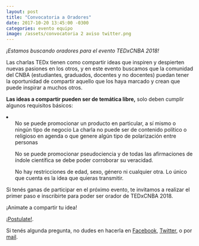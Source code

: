 ```yaml
---
layout: post
title: "Convocatoria a Oradores"
date: 2017-10-20 13:45:00 -0300
categories: evento equipo
image: /assets/convocatoria 2 aviso twitter.png
---
```


<i>¡Estamos buscando oradores para el evento TEDxCNBA 2018!</i>

Las charlas TEDx tienen como compartir ideas que inspiren y despierten nuevas pasiones en los otros, y en este evento buscamos que la comunidad del CNBA (estudiantes, graduados, docentes y no docentes) puedan tener la oportunidad de compartir aquello que los haya marcado y crean que puede inspirar a muchos otros.

<b>Las ideas a compartir pueden ser de temática libre,</b>
solo deben cumplir algunos requisitos básicos:

<li>
<ul> No se puede promocionar un producto en particular, a sí mismo o ningún tipo de negocio
La charla no puede ser de contenido político o religioso en agenda o que genere algún tipo de polarización entre personas</ul>
<ul> No se puede promocionar pseudociencia y de todas las afirmaciones de índole científica se debe poder corroborar su veracidad. </ul>
<ul> No hay restricciones de edad, sexo, género ni cualquier otra. Lo único que cuenta es la idea que quieras transmitir. </ul>

Si tenés ganas de participar en el próximo evento, te invitamos a realizar el primer paso e inscribirte para poder ser orador de TEDxCNBA 2018.

¡Animate a compartir tu idea!

[¡Postulate!](https://goo.gl/forms/Hxclv4bgxbAKOjov2).

Si tenés algunda pregunta, no dudes en hacerla en [Facebook](https://www.facebook.com/TEDxJovenCNBA/), [Twitter](https://twitter.com/TEDxJovenCNBA), o por [mail](http://www.tedxcnba.com/contacto/).